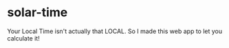 # solar-time
Your Local Time isn't actually that LOCAL. So I made this web app to let you calculate it!
